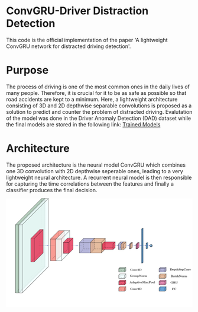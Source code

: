 # ConvGRU-Driver Distraction Detection
This code is the official implementation of the paper 'A lightweight ConvGRU network for distracted
driving detection'. 
<h1> Purpose </h1>
<p>
The process of driving is one of the most common ones in the daily lives of many people. Therefore, it is crucial for it to be as safe as possible so that road accidents are kept to a minimum. Here, a lightweight architecture consisting of 3D and 2D depthwise separable convolutions is proposed as a solution to predict and counter the problem of distracted driving. Evalutation of the model was done in the Driver Anomaly Detection (DAD) dataset while the final models are stored in the following link: 
<a href="https://drive.google.com/drive/folders/1FsBKojWFX8RFeqH5uYn_E2W6Ct_05vbP?usp=sharing"> Trained Models </a>
</p>
<h1> Architecture </h1>
The proposed architecture is the neural model ConvGRU which combines one 3D convolution with 2D depthwise seperable ones, leading to a very lightweight neural architecture. A recurrent neural model is then responsible for capturing the time correlations between the features and finally a classifier produces the final decision.
<p align='center'>
<img src = './images/convgru4.svg'>
</p>
